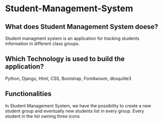 # Student-Management-System  
## What does Student Management System doese? 
 Student managment system is an application for tracking students information in different class groups.  
 ## Which Technology is used to build the application?  
 Python, Django, Html, CSS, Bootstrap, FontAwsom, dbsqulite3  
 ## Functionalities  
 In Student Management System, we have the possibility to create a new student group and eventually new students list in every group. Every student in the list owning three icons 
